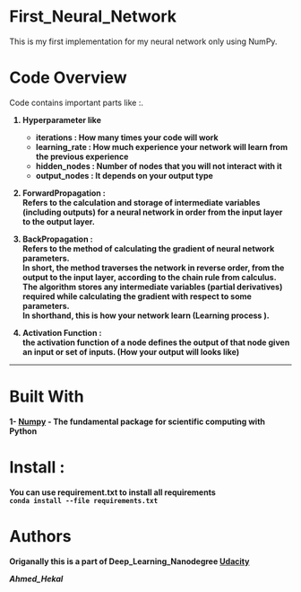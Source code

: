 # First_Neural_Network

This is my first implementation for my neural network only using NumPy.<br />

# Code Overview 

Code contains important parts like :. <b>

1. Hyperparameter like 
   - iterations : How many times your code will work 
   - learning_rate  : How much experience your network will learn from the previous experience
   - hidden_nodes   : Number of nodes that you will not interact with it   
   - output_nodes   : It depends on your output type 

2. ForwardPropagation : <br>
   Refers to the calculation and storage of intermediate variables (including outputs) for a neural network in order from the input layer to the output layer.
   
3. BackPropagation : <br>
   Refers to the method of calculating the gradient of neural network parameters. <br>
   In short, the method traverses the network in reverse order, from the output to the input layer, according to the chain rule from calculus. <br>
   The algorithm stores any intermediate variables (partial derivatives) required while calculating the gradient with respect to some parameters. <br>
   In shorthand, this is how your network learn (Learning process ).
4. Activation Function :<br>
   the activation function of a node defines the output of that node given an input or set of inputs. (How your output will looks like)
   
 -------------------------------------------------------------------------
# Built With

1- [Numpy](https://numpy.org/) - The fundamental package for scientific computing with Python<br />

# Install :<br>
  You can use requirement.txt to install all requirements <br>
    `conda install --file requirements.txt`
    
# Authors

Origanally this is a part of Deep_Learning_Nanodegree [Udacity](https://www.udacity.com/course/deep-learning-nanodegree--nd101)

***Ahmed_Hekal***
